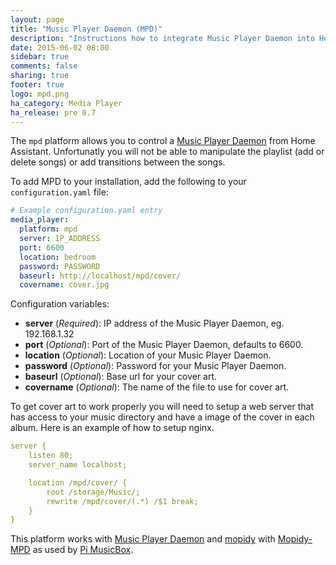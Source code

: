 ```yaml
---
layout: page
title: "Music Player Daemon (MPD)"
description: "Instructions how to integrate Music Player Daemon into Home Assistant."
date: 2015-06-02 08:00
sidebar: true
comments: false
sharing: true
footer: true
logo: mpd.png
ha_category: Media Player
ha_release: pre 0.7
---
```



The `mpd` platform allows you to control a [Music Player Daemon](http://www.musicpd.org/) from Home Assistant. Unfortunatly you will not be able to manipulate the playlist (add or delete songs) or add transitions between the songs. 

To add MPD to your installation, add the following to your `configuration.yaml` file:

```yaml
# Example configuration.yaml entry
media_player:
  platform: mpd
  server: IP_ADDRESS
  port: 6600
  location: bedroom
  password: PASSWORD
  baseurl: http://localhost/mpd/cover/
  covername: cover.jpg
```

Configuration variables:

- **server** (*Required*): IP address of the Music Player Daemon, eg. 192.168.1.32
- **port** (*Optional*): Port of the Music Player Daemon, defaults to 6600.
- **location** (*Optional*): Location of your Music Player Daemon.
- **password** (*Optional*): Password for your Music Player Daemon.
- **baseurl** (*Optional*): Base url for your cover art.
- **covername** (*Optional*): The name of the file to use for cover art.

To get cover art to work properly you will need to setup a web server that has access to your music directory and have a image of the cover in each album. Here is an example of how to setup nginx.

```yaml
server {
    listen 80; 
    server_name localhost;

    location /mpd/cover/ {
        root /storage/Music/;
        rewrite /mpd/cover/(.*) /$1 break;
    }   
}
```

This platform works with [Music Player Daemon](http://www.musicpd.org/) and [mopidy](https://www.mopidy.com/) with [Mopidy-MPD](https://docs.mopidy.com/en/latest/ext/mpd/) as used by [Pi MusicBox](http://www.pimusicbox.com/).

